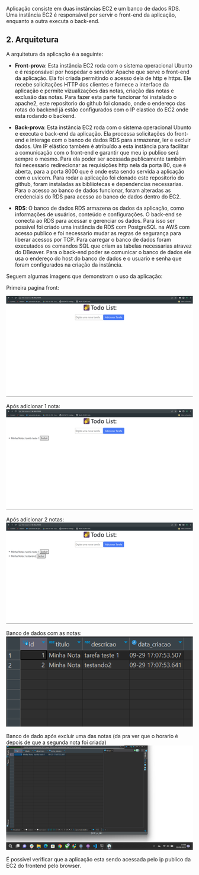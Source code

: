Aplicação  consiste em duas instâncias EC2 e um banco de dados RDS. Uma instância EC2 é responsável por servir o front-end da aplicação, enquanto a outra executa o back-end.

## 2. Arquitetura

A arquitetura da aplicação é a seguinte:

- **Front-prova**: Esta instância EC2 roda com o sistema operacional Ubunto e é responsável por hospedar o servidor Apache que serve o front-end da aplicação. Ela foi criada permitindo o acesso dela de http e https. Ele recebe solicitações HTTP dos clientes e fornece a interface da aplicação e permite vizualizações das notas, criação das notas e exclusão das notas. Para fazer esta parte funcionar foi instalado o apache2, este repositorio do github foi clonado, onde o endereço das rotas do backend já estão configurados com o IP elastico do EC2 onde esta rodando o backend.


- **Back-prova**: Esta instância EC2 roda com o sistema operacional Ubunto e executa o back-end da aplicação. Ela processa solicitações do front-end e interage com o banco de dados RDS para armazenar, ler e excluir dados. Um IP elástico também é atribuído a esta instância para facilitar a comunicação com o front-end e garantir que meu ip publico será sempre o mesmo. Para ela poder ser acessada publicamente também foi necessario redirecionar as requisições http nela da porta 80, que é aberta, para a porta 8000 que é onde esta sendo servida a aplicação com o uvicorn. Para rodar a aplicação foi clonado este repositorio do github, foram instaladas as bibliiotecas e dependencias necessarias. Para o acesso ao banco de dados funcionar, foram alteradas as credenciais do RDS para acesso ao banco de dados dentro do EC2. 

- **RDS**: O banco de dados RDS armazena os dados da aplicação, como informações de usuários, conteúdo e configurações. O back-end se conecta ao RDS para acessar e gerenciar os dados. Para isso ser possivel foi criado uma instância de RDS com PostgreSQL na AWS com acesso publico e foi necessario mudar as regras de segurança para liberar acessos por TCP. Para carregar o banco de dados foram executados os comandos SQL que criam as tabelas necessarias atravez do DBeaver. Para o back-end poder se comunicar o banco de dados ele usa o endereço do host do banco de dados e o usuario e senha que foram configurados na criação da instância.

Seguem algumas imagens que demonstram o uso da aplicação:


Primeira pagina front:

![Primeira pagina front](/media/Captura%20de%20tela%202023-09-29%20140745.png)

Após adicionar 1 nota:
![Primeira pagina front](/media/Captura%20de%20tela%202023-09-29%20140802.png)

Após adicionar 2 notas:
![Primeira pagina front](/media/Captura%20de%20tela%202023-09-29%20140828.png)

Banco de dados com as notas:
![Primeira pagina front](/media/Captura%20de%20tela%202023-09-29%20140856.png)

Banco de dado após excluir uma das notas (da pra ver que o horario é depois de que a segunda nota foi criada)
![Primeira pagina front](/media//Captura%20de%20tela%202023-09-29%20140941.png)

É possivel verificar que a aplicação esta sendo acessada pelo ip publico da EC2 do frontend pelo browser.

